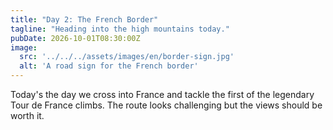 ```yaml
---
title: "Day 2: The French Border"
tagline: "Heading into the high mountains today."
pubDate: 2026-10-01T08:30:00Z
image:
  src: '../../../assets/images/en/border-sign.jpg'
  alt: 'A road sign for the French border'
---
```


Today's the day we cross into France and tackle the first of the legendary Tour de France climbs. The route looks challenging but the views should be worth it.